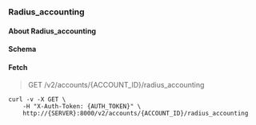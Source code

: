 ### Radius_accounting

#### About Radius_accounting

#### Schema



#### Fetch

> GET /v2/accounts/{ACCOUNT_ID}/radius_accounting

```shell
curl -v -X GET \
    -H "X-Auth-Token: {AUTH_TOKEN}" \
    http://{SERVER}:8000/v2/accounts/{ACCOUNT_ID}/radius_accounting
```

